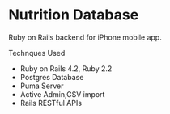 Nutrition Database
==================
<p>Ruby on Rails backend for iPhone mobile app.<p>
<p>Technques Used</p>
<ul>
  <li>Ruby on Rails 4.2, Ruby 2.2</li>
  <li>Postgres Database</li>
  <li>Puma Server</li>
  <li>Active Admin,CSV import</li>
  <li>Rails RESTful APIs</li>
</ul>

